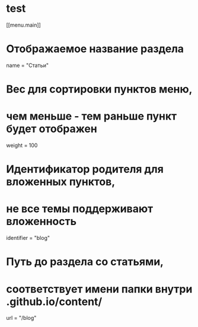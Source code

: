 # test
[[menu.main]]
  # Отображаемое название раздела
  name = "Статьи"

  # Вес для сортировки пунктов меню,
  # чем меньше - тем раньше пункт будет отображен
  weight = 100

  # Идентификатор родителя для вложенных пунктов,
  # не все темы поддерживают вложенность
  identifier = "blog"

  # Путь до раздела со статьями,
  # соответствует имени папки внутри <OWNER>.github.io/content/
  url = "/blog"
